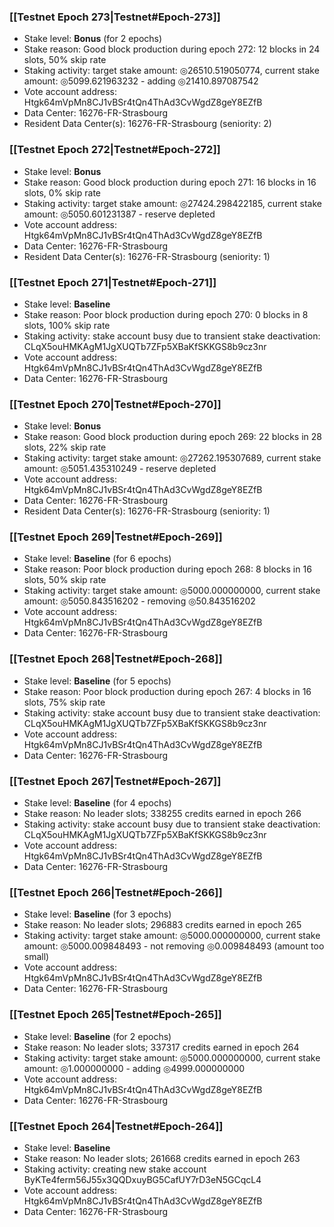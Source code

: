 ### [[Testnet Epoch 273|Testnet#Epoch-273]]
* Stake level: **Bonus** (for 2 epochs)
* Stake reason: Good block production during epoch 272: 12 blocks in 24 slots, 50% skip rate
* Staking activity: target stake amount: ◎26510.519050774, current stake amount: ◎5099.621963232 - adding ◎21410.897087542
* Vote account address: Htgk64mVpMn8CJ1vBSr4tQn4ThAd3CvWgdZ8geY8EZfB
* Data Center: 16276-FR-Strasbourg
* Resident Data Center(s): 16276-FR-Strasbourg (seniority: 2)
### [[Testnet Epoch 272|Testnet#Epoch-272]]
* Stake level: **Bonus**
* Stake reason: Good block production during epoch 271: 16 blocks in 16 slots, 0% skip rate
* Staking activity: target stake amount: ◎27424.298422185, current stake amount: ◎5050.601231387 - reserve depleted
* Vote account address: Htgk64mVpMn8CJ1vBSr4tQn4ThAd3CvWgdZ8geY8EZfB
* Data Center: 16276-FR-Strasbourg
* Resident Data Center(s): 16276-FR-Strasbourg (seniority: 1)
### [[Testnet Epoch 271|Testnet#Epoch-271]]
* Stake level: **Baseline**
* Stake reason: Poor block production during epoch 270: 0 blocks in 8 slots, 100% skip rate
* Staking activity: stake account busy due to transient stake deactivation: CLqX5ouHMKAgM1JgXUQTb7ZFp5XBaKfSKKGS8b9cz3nr
* Vote account address: Htgk64mVpMn8CJ1vBSr4tQn4ThAd3CvWgdZ8geY8EZfB
* Data Center: 16276-FR-Strasbourg
### [[Testnet Epoch 270|Testnet#Epoch-270]]
* Stake level: **Bonus**
* Stake reason: Good block production during epoch 269: 22 blocks in 28 slots, 22% skip rate
* Staking activity: target stake amount: ◎27262.195307689, current stake amount: ◎5051.435310249 - reserve depleted
* Vote account address: Htgk64mVpMn8CJ1vBSr4tQn4ThAd3CvWgdZ8geY8EZfB
* Data Center: 16276-FR-Strasbourg
* Resident Data Center(s): 16276-FR-Strasbourg (seniority: 1)
### [[Testnet Epoch 269|Testnet#Epoch-269]]
* Stake level: **Baseline** (for 6 epochs)
* Stake reason: Poor block production during epoch 268: 8 blocks in 16 slots, 50% skip rate
* Staking activity: target stake amount: ◎5000.000000000, current stake amount: ◎5050.843516202 - removing ◎50.843516202
* Vote account address: Htgk64mVpMn8CJ1vBSr4tQn4ThAd3CvWgdZ8geY8EZfB
* Data Center: 16276-FR-Strasbourg
### [[Testnet Epoch 268|Testnet#Epoch-268]]
* Stake level: **Baseline** (for 5 epochs)
* Stake reason: Poor block production during epoch 267: 4 blocks in 16 slots, 75% skip rate
* Staking activity: stake account busy due to transient stake deactivation: CLqX5ouHMKAgM1JgXUQTb7ZFp5XBaKfSKKGS8b9cz3nr
* Vote account address: Htgk64mVpMn8CJ1vBSr4tQn4ThAd3CvWgdZ8geY8EZfB
* Data Center: 16276-FR-Strasbourg
### [[Testnet Epoch 267|Testnet#Epoch-267]]
* Stake level: **Baseline** (for 4 epochs)
* Stake reason: No leader slots; 338255 credits earned in epoch 266
* Staking activity: stake account busy due to transient stake deactivation: CLqX5ouHMKAgM1JgXUQTb7ZFp5XBaKfSKKGS8b9cz3nr
* Vote account address: Htgk64mVpMn8CJ1vBSr4tQn4ThAd3CvWgdZ8geY8EZfB
* Data Center: 16276-FR-Strasbourg
### [[Testnet Epoch 266|Testnet#Epoch-266]]
* Stake level: **Baseline** (for 3 epochs)
* Stake reason: No leader slots; 296883 credits earned in epoch 265
* Staking activity: target stake amount: ◎5000.000000000, current stake amount: ◎5000.009848493 - not removing ◎0.009848493 (amount too small)
* Vote account address: Htgk64mVpMn8CJ1vBSr4tQn4ThAd3CvWgdZ8geY8EZfB
* Data Center: 16276-FR-Strasbourg
### [[Testnet Epoch 265|Testnet#Epoch-265]]
* Stake level: **Baseline** (for 2 epochs)
* Stake reason: No leader slots; 337317 credits earned in epoch 264
* Staking activity: target stake amount: ◎5000.000000000, current stake amount: ◎1.000000000 - adding ◎4999.000000000
* Vote account address: Htgk64mVpMn8CJ1vBSr4tQn4ThAd3CvWgdZ8geY8EZfB
* Data Center: 16276-FR-Strasbourg
### [[Testnet Epoch 264|Testnet#Epoch-264]]
* Stake level: **Baseline**
* Stake reason: No leader slots; 261668 credits earned in epoch 263
* Staking activity: creating new stake account ByKTe4ferm56J55x3QQDxuyBG5CafUY7rD3eN5GCqcL4
* Vote account address: Htgk64mVpMn8CJ1vBSr4tQn4ThAd3CvWgdZ8geY8EZfB
* Data Center: 16276-FR-Strasbourg